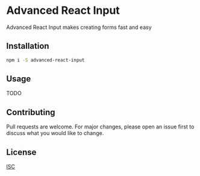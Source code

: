 # Advanced React Input

Advanced React Input makes creating forms fast and easy

## Installation

```bash
npm i -S advanced-react-input
```

## Usage

TODO

## Contributing
Pull requests are welcome. For major changes, please open an issue first to discuss what you would like to change.

## License
[ISC](https://opensource.org/licenses/ISC)
